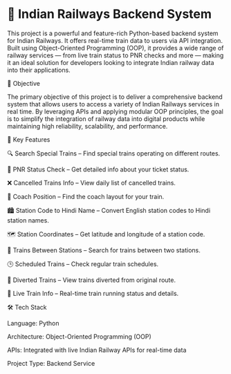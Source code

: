 <h1>🚆 Indian Railways Backend System</h1>

This project is a powerful and feature-rich Python-based backend system for Indian Railways. It offers real-time train data to users via API integration. Built using Object-Oriented Programming (OOP), it provides a wide range of railway services — from live train status to PNR checks and more — making it an ideal solution for developers looking to integrate Indian railway data into their applications.

🎯 Objective

The primary objective of this project is to deliver a comprehensive backend system that allows users to access a variety of Indian Railways services in real time. By leveraging APIs and applying modular OOP principles, the goal is to simplify the integration of railway data into digital products while maintaining high reliability, scalability, and performance.

🧠 Key Features

🔍 Search Special Trains – Find special trains operating on different routes.

📄 PNR Status Check – Get detailed info about your ticket status.

❌ Cancelled Trains Info – View daily list of cancelled trains.

🚃 Coach Position – Find the coach layout for your train.

🏙 Station Code to Hindi Name – Convert English station codes to Hindi station names.

🗺 Station Coordinates – Get latitude and longitude of a station code.

🔁 Trains Between Stations – Search for trains between two stations.

🕒 Scheduled Trains – Check regular train schedules.

🔀 Diverted Trains – View trains diverted from original route.

📡 Live Train Info – Real-time train running status and details.

🛠️ Tech Stack

Language: Python

Architecture: Object-Oriented Programming (OOP)

APIs: Integrated with live Indian Railway APIs for real-time data

Project Type: Backend Service
